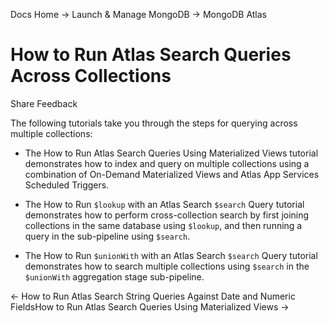 Docs Home → Launch & Manage MongoDB → MongoDB Atlas

# How to Run Atlas Search Queries Across Collections

Share Feedback

The following tutorials take you through the steps for querying across
multiple collections:

  * The How to Run Atlas Search Queries Using Materialized Views tutorial demonstrates how to index and query on multiple collections using a combination of On-Demand Materialized Views and Atlas App Services Scheduled Triggers.

  * The How to Run `$lookup` with an Atlas Search `$search` Query tutorial demonstrates how to perform cross-collection search by first joining collections in the same database using `$lookup`, and then running a query in the sub-pipeline using `$search`.

  * The How to Run `$unionWith` with an Atlas Search `$search` Query tutorial demonstrates how to search multiple collections using `$search` in the `$unionWith` aggregation stage sub-pipeline.

← How to Run Atlas Search String Queries Against Date and Numeric FieldsHow to
Run Atlas Search Queries Using Materialized Views →

